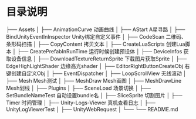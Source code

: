 # 目录说明

├── Assets
│   ├── AnimationCurve 动画曲线
│   ├── AStart A星寻路
│   ├── BindUnityEventInInspector Unity绑定自定义事件
│   ├── CodeScan 二维码、条形码扫描
│   ├── CopyContent 拷贝文本
│   ├── CreateLuaScripts 创建Lua脚本
│   ├── CreatePrefabInRunTime 运行时候创建预设体
│   ├── DeviceInfos 获取设备信息
│   ├── DownloadTextureReturnSprite 下载图片获取Sprite
│   ├── EdgeHighLightShader 边缘高光shader
│   ├── EditorRightButtonCreateObj 右键创建自定义Obj
│   ├── EventDispatcher 
│   ├── LoopScrollView 无线滚动
│   ├── Mesh Mesh测试
│   ├── MeshDraw Mesh画图
│   ├── MeshDrawLine Mesh划线
│   ├── Plugins
│   ├── SceneLoad 场景切换
│   ├── SetBundleNameTest 自动设置bundle名
│   ├── SliceSprite 切割图片
│   ├── Timer 时间管理
│   ├── Unity-Logs-Viewer 真机查看日志
│   ├── UnityLogViewerTest
│   ├── UnityWebRequest
│   └──
└── README.md